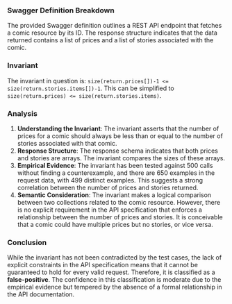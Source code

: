 ### Swagger Definition Breakdown
The provided Swagger definition outlines a REST API endpoint that fetches a comic resource by its ID. The response structure indicates that the data returned contains a list of prices and a list of stories associated with the comic. 

### Invariant
The invariant in question is: `size(return.prices[])-1 <= size(return.stories.items[])-1`. This can be simplified to `size(return.prices) <= size(return.stories.items)`.

### Analysis
1. **Understanding the Invariant**: The invariant asserts that the number of prices for a comic should always be less than or equal to the number of stories associated with that comic. 
2. **Response Structure**: The response schema indicates that both prices and stories are arrays. The invariant compares the sizes of these arrays. 
3. **Empirical Evidence**: The invariant has been tested against 500 calls without finding a counterexample, and there are 650 examples in the request data, with 499 distinct examples. This suggests a strong correlation between the number of prices and stories returned. 
4. **Semantic Consideration**: The invariant makes a logical comparison between two collections related to the comic resource. However, there is no explicit requirement in the API specification that enforces a relationship between the number of prices and stories. It is conceivable that a comic could have multiple prices but no stories, or vice versa. 

### Conclusion
While the invariant has not been contradicted by the test cases, the lack of explicit constraints in the API specification means that it cannot be guaranteed to hold for every valid request. Therefore, it is classified as a **false-positive**. The confidence in this classification is moderate due to the empirical evidence but tempered by the absence of a formal relationship in the API documentation.
